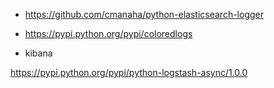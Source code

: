 * https://github.com/cmanaha/python-elasticsearch-logger

* https://pypi.python.org/pypi/coloredlogs

* kibana

https://pypi.python.org/pypi/python-logstash-async/1.0.0
